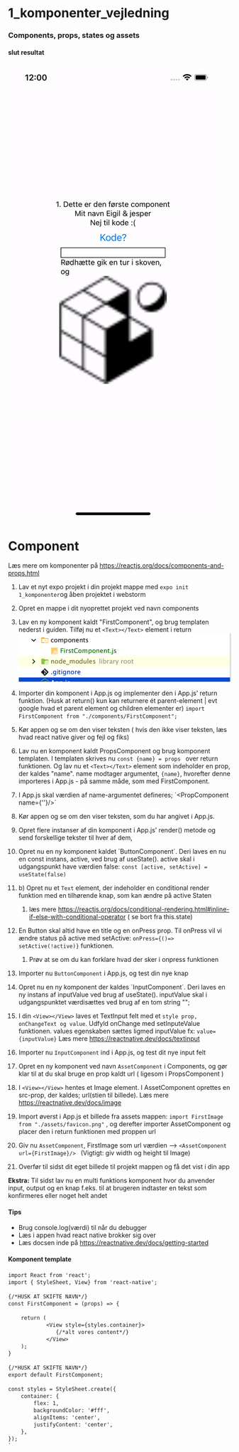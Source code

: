 # 1_komponenter_vejledning
### Components, props, states og assets

#### slut resultat
![Screenshot](gif.gif)

# Component
Læs mere om komponenter på https://reactjs.org/docs/components-and-props.html

1. Lav et nyt expo projekt i din projekt mappe med `expo init 1_komponenter`og åben projektet i webstorm


2. Opret en mappe i dit nyoprettet projekt ved navn components 


3.	Lav en ny komponent kaldt "FirstComponent", og brug templaten nederst i guiden. Tilføj nu et `<Text></Text>` element i return  
    ![Screenshot](s1.png)


4.	Importer din komponent i App.js og implementer den i App.js’ return funktion. (Husk at return() kun kan returnere ét parent-element | evt google hvad et parent element og children elementer er)
    `import FirstComponent from "./components/FirstComponent";`
      

5.	Kør appen og se om den viser teksten ( hvis den ikke viser teksten, læs hvad react native giver og fejl og fiks)

      
6.	Lav nu en komponent kaldt PropsComponent og brug komponent templaten. I templaten skrives nu `const {name} = props ` over return funktionen. Og lav nu et `<Text></Text>` element som indeholder en prop, der kaldes "name". name modtager argumentet, `{name}`, hvorefter denne importeres i App.js - på samme måde, som med  FirstComponent.


7.	I App.js skal værdien af name-argumentet defineres; ´<PropComponent name={''}/>´


8.	Kør appen og se om den viser teksten, som du har angivet i App.js.


9.	Opret flere instanser af din komponent i App.js’ render() metode og send forskellige tekster til hver af dem,
      

10.	Opret nu en ny komponent kaldet ´ButtonComponent´. Deri laves en nu en const instans, active, ved brug af useState(). active skal i udgangspunkt have værdien false:  `const [active, setActive] = useState(false)`


10. b) 	Opret nu et `Text` element, der indeholder en conditional render funktion med en tilhørende knap, som kan ændre på active Staten
    1. læs mere https://reactjs.org/docs/conditional-rendering.html#inline-if-else-with-conditional-operator ( se bort fra this.state)

    
11.	En Button skal altid have en title og en onPress prop. Til onPress vil vi ændre status på active med setActive: `onPress={()=> setActive(!active)}`  funktionen.
    1. Prøv at se om du kan forklare hvad der sker i onpress funktionen 

12.	Importer nu `ButtonComponent` i App.js, og test din nye knap


13.	Opret nu en ny komponent der kaldes ´InputComponent´. Deri laves en ny instans af inputValue ved brug af useState(). inputValue skal i udgangspunktet værdisættes ved brug af en tom string "";


14.	I din `<View></View>` laves et TextInput felt med et `style prop, onChangeText og value`. Udfyld onChange med setInputeValue funktionen. values egenskaben sættes ligmed inputValue fx: `value={inputValue}`
    Læs mere https://reactnative.dev/docs/textinput 
       

15. Importer nu `InputComponent` ind i App.js, og test dit nye input felt


16. Opret en ny komponent ved navn `AssetComponent` i Components, og gør klar til at du skal bruge en prop kaldt url ( ligesom i PropsComponent )


17. I `<View></View>` hentes et Image element. I AssetComponent oprettes en src-prop, der kaldes; url(stien til billede). Læs mere https://reactnative.dev/docs/image


16. Import øverst i App.js et billede fra assets mappen: `import FirstImage from "./assets/favicon.png"` , og derefter importer AssetComponent og placer den i return funktionen med proppen url

17. Giv nu `AssetComponent`, FirstImage som url værdien --> `<AssetComponent url={FirstImage}/> `
    (Vigtigt: giv width og height til Image)
    
18. Overfør til sidst dit eget billede til projekt mappen og få det vist i din app


**Ekstra:** Til sidst lav nu en multi funktions komponent hvor du anvender input, output og en knap f.eks. til at brugeren indtaster en tekst som konfirmeres eller noget helt andet
 

       
#### Tips
- Brug console.log(værdi) til når du debugger
- Læs i appen hvad react native brokker sig over 
- Læs docsen inde på https://reactnative.dev/docs/getting-started 

#### Komponent template

```
import React from 'react';
import { StyleSheet, View} from 'react-native';

{/*HUSK AT SKIFTE NAVN*/}
const FirstComponent = (props) => {

    return (
            <View style={styles.container}>
               {/*alt vores content*/}
            </View>
    );
}

{/*HUSK AT SKIFTE NAVN*/}
export default FirstComponent;

const styles = StyleSheet.create({
    container: {
        flex: 1,
        backgroundColor: '#fff',
        alignItems: 'center',
        justifyContent: 'center',
    },
});
`


